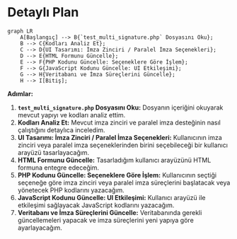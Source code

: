 # Detaylı Plan

```mermaid
graph LR
    A[Başlangıç] --> B{`test_multi_signature.php` Dosyasını Oku};
    B --> C{Kodları Analiz Et};
    C --> D{UI Tasarımı: İmza Zinciri / Paralel İmza Seçenekleri};
    D --> E{HTML Formunu Güncelle};
    E --> F{PHP Kodunu Güncelle: Seçeneklere Göre İşlem};
    F --> G{JavaScript Kodunu Güncelle: UI Etkileşimi};
    G --> H{Veritabanı ve İmza Süreçlerini Güncelle};
    H --> I[Bitiş];
```

**Adımlar:**

1.  **`test_multi_signature.php` Dosyasını Oku:** Dosyanın içeriğini okuyarak mevcut yapıyı ve kodları analiz ettim.
2.  **Kodları Analiz Et:** Mevcut imza zinciri ve paralel imza desteğinin nasıl çalıştığını detaylıca inceledim.
3.  **UI Tasarımı: İmza Zinciri / Paralel İmza Seçenekleri:** Kullanıcının imza zinciri veya paralel imza seçeneklerinden birini seçebileceği bir kullanıcı arayüzü tasarlayacağım.
4.  **HTML Formunu Güncelle:** Tasarladığım kullanıcı arayüzünü HTML formuna entegre edeceğim.
5.  **PHP Kodunu Güncelle: Seçeneklere Göre İşlem:** Kullanıcının seçtiği seçeneğe göre imza zinciri veya paralel imza süreçlerini başlatacak veya yönetecek PHP kodlarını yazacağım.
6.  **JavaScript Kodunu Güncelle: UI Etkileşimi:** Kullanıcı arayüzü ile etkileşimi sağlayacak JavaScript kodlarını yazacağım.
7.  **Veritabanı ve İmza Süreçlerini Güncelle:** Veritabanında gerekli güncellemeleri yapacak ve imza süreçlerini yeni yapıya göre ayarlayacağım.